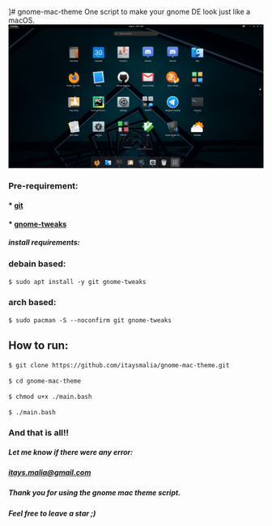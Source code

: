]# gnome-mac-theme
One script to make your gnome DE look just like a macOS.
![](media/gnome-mac-theme-script-results.png)
### Pre-requirement:
#### * [git](https://git-scm.com/)
#### * [gnome-tweaks](https://github.com/GNOME/gnome-tweaks)
##### install requirements:
### debain based:
`
$ sudo apt install -y git gnome-tweaks
`
### arch based:
`
$ sudo pacman -S --noconfirm git gnome-tweaks
`

## How to run:

`
$ git clone https://github.com/itaysmalia/gnome-mac-theme.git
`

`
$ cd gnome-mac-theme
`

`
$ chmod u+x ./main.bash
`

`
$ ./main.bash
`

### And that is all!!
##### Let me know if there were any error:
##### itays.malia@gmail.com
##### Thank you for using the gnome mac theme script.
##### Feel free to leave a star ;)
